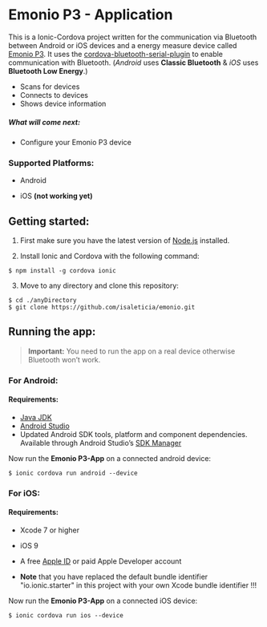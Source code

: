 # Emonio P3 - Application

This is a Ionic-Cordova project written for the communication via Bluetooth between Android or iOS devices and a energy measure device 
called [Emonio P3](https://https://www.emonio.de).
It uses the [cordova-bluetooth-serial-plugin](https://github.com/don/BluetoothSerial) to enable communication with Bluetooth.
(*Android* uses **Classic Bluetooth** & *iOS* uses **Bluetooth Low Energy**.)

- Scans for devices 
- Connects to devices 
- Shows device information 

##### What will come next:

- Configure your Emonio P3 device 


### Supported Platforms:

- Android 

- iOS **(not working yet)**

## Getting started: 

1. First make sure you have the latest version of [Node.js](https://nodejs.org/en/) installed.

2. Install Ionic and Cordova with the following command:

```
$ npm install -g cordova ionic
```
3. Move to any directory and clone this repository:

```
$ cd ./anyDirectory
$ git clone https://github.com/isaleticia/emonio.git
```

## Running the app:

> **Important:** You need to run the app on a real device otherwise Bluetooth won’t work. 

### For Android:

#### Requirements:
- [Java JDK](https://www.oracle.com/technetwork/java/javase/downloads/index-jsp-138363.html)
- [Android Studio](https://developer.android.com/studio/)
- Updated Android SDK tools, platform and component dependencies. Available through Android Studio’s [SDK Manager](https://developer.android.com/studio/intro/update)

Now run the **Emonio P3-App** on a connected android device:

```
$ ionic cordova run android --device 
```

### For iOS:

#### Requirements:

- Xcode 7 or higher 
- iOS 9
- A free [Apple ID](https://appleid.apple.com/#!&page=signin) or paid Apple Developer account


- **Note** that you have replaced the default bundle identifier "io.ionic.starter" in this project with your own Xcode bundle identifier !!!

Now run the **Emonio P3-App** on a connected iOS device:

```
$ ionic cordova run ios --device
```




